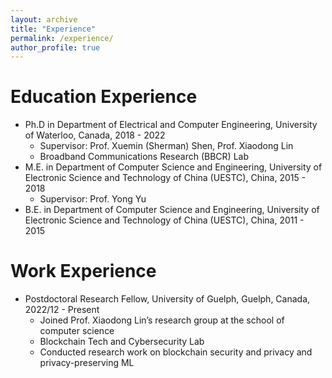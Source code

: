 ```yaml
---
layout: archive
title: "Experience"
permalink: /experience/
author_profile: true
---
```



Education Experience
=====

- Ph.D in Department of Electrical and Computer Engineering, University of Waterloo, Canada, 2018 - 2022  
	- Supervisor: Prof. Xuemin (Sherman) Shen, Prof. Xiaodong Lin
	- Broadband Communications Research (BBCR) Lab   
- M.E. in Department of Computer Science and Engineering, University of Electronic Science and Technology of China (UESTC), China, 2015 - 2018
	- Supervisor: Prof. Yong Yu
- B.E. in Department of Computer Science and Engineering, University of Electronic Science and Technology of China (UESTC), China, 2011 - 2015

Work Experience
=====
- Postdoctoral Research Fellow, University of Guelph, Guelph, Canada,      2022/12 - Present
	- Joined Prof. Xiaodong Lin’s research group at the school of computer science
	- Blockchain Tech and Cybersecurity Lab
	- Conducted research work on blockchain security and privacy and privacy-preserving ML
